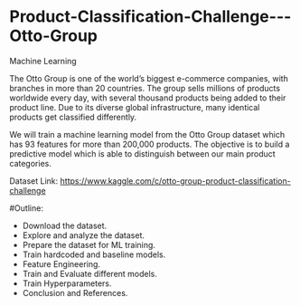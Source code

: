 # Product-Classification-Challenge---Otto-Group
Machine Learning

The Otto Group is one of the world’s biggest e-commerce companies, with branches in more than 20 countries. The group sells millions of products worldwide every day, with several thousand products being added to their product line. Due to its diverse global infrastructure, many identical products get classified differently.

We will train a machine learning model from the Otto Group dataset which has 93 features for more than 200,000 products. The objective is to build a predictive model which is able to distinguish between our main product categories.

Dataset Link: https://www.kaggle.com/c/otto-group-product-classification-challenge

#Outline:
- Download the dataset.
- Explore and analyze the dataset.
- Prepare the dataset for ML training.
- Train hardcoded and baseline models.
- Feature Engineering.
- Train and Evaluate different models.
- Train Hyperparameters.
- Conclusion and References.
